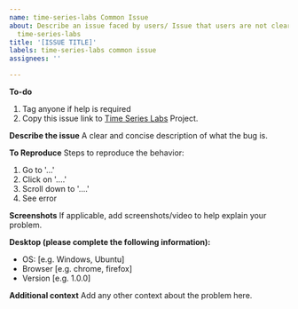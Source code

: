 ```yaml
---
name: time-series-labs Common Issue
about: Describe an issue faced by users/ Issue that users are not clear about for
  time-series-labs
title: '[ISSUE TITLE]'
labels: time-series-labs common issue
assignees: ''

---
```


**To-do**
1. Tag anyone if help is required
2. Copy this issue link to [Time Series Labs](https://github.com/CertifaiAI/certifai-wiki/projects/3) Project.

**Describe the issue**
A clear and concise description of what the bug is.

**To Reproduce**
Steps to reproduce the behavior:
1. Go to '...'
2. Click on '....'
3. Scroll down to '....'
4. See error

**Screenshots**
If applicable, add screenshots/video to help explain your problem.

**Desktop (please complete the following information):**
- OS: [e.g. Windows, Ubuntu]
- Browser [e.g. chrome, firefox]
- Version [e.g. 1.0.0]

**Additional context**
Add any other context about the problem here.
